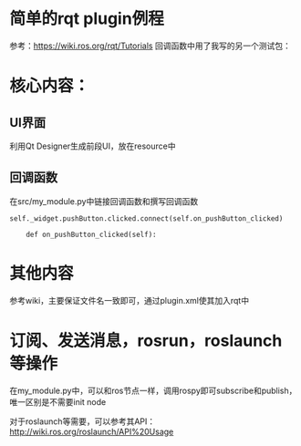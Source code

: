 # 简单的rqt plugin例程
参考：https://wiki.ros.org/rqt/Tutorials
回调函数中用了我写的另一个测试包：

# 核心内容：
## UI界面
利用Qt Designer生成前段UI，放在resource中
## 回调函数
在src/my_module.py中链接回调函数和撰写回调函数

```
self._widget.pushButton.clicked.connect(self.on_pushButton_clicked)
```

```
    def on_pushButton_clicked(self):
```

# 其他内容
参考wiki，主要保证文件名一致即可，通过plugin.xml使其加入rqt中

# 订阅、发送消息，rosrun，roslaunch等操作
在my_module.py中，可以和ros节点一样，调用rospy即可subscribe和publish，唯一区别是不需要init node

对于roslaunch等需要，可以参考其API：http://wiki.ros.org/roslaunch/API%20Usage
